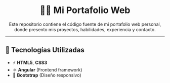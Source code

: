 <h1 align="center">🧑‍💻 Mi Portafolio Web</h1>

<p align="center">
  Este repositorio contiene el código fuente de mi portafolio web personal, donde presento mis proyectos, habilidades, experiencia y contacto.
</p>

---

## 🚀 Tecnologías Utilizadas

- ⚡ **HTML5**, **CSS3**
- ⚛️ **Angular** (Frontend framework)
- 🎨 **Bootstrap** (Diseño responsivo)